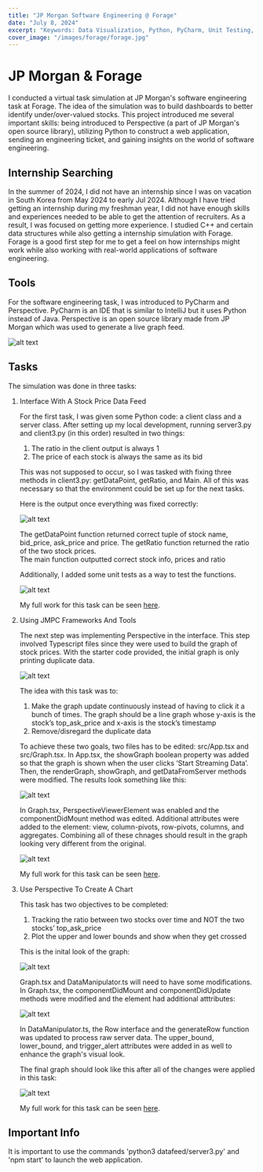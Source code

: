 ```yaml
---
title: "JP Morgan Software Engineering @ Forage"
date: "July 8, 2024"
excerpt: "Keywords: Data Visualization, Python, PyCharm, Unit Testing, Node.js, Stock Price Analysis"
cover_image: "/images/forage/forage.jpg"
---
```


# JP Morgan & Forage

I conducted a virtual task simulation at JP Morgan's software engineering task at Forage. The idea of the simulation was to build dashboards to better identify under/over-valued stocks. This project introduced me several important skills: being introduced to Perspective (a part of JP Morgan's open source library), utilizing Python to construct a web application, sending an engineering ticket, and gaining insights on the world of software engineering.

## Internship Searching

In the summer of 2024, I did not have an internship since I was on vacation in South Korea from May 2024 to early Jul 2024. Although I have tried getting an internship during my freshman year, I did not have enough skills and experiences needed to be able to get the attention of recruiters. As a result, I was focused on getting more experience. I studied C++ and certain data structures while also getting a internship simulation with Forage. Forage is a good first step for me to get a feel on how internships might work while also working with real-world applications of software engineering.

## Tools

For the software engineering task, I was introduced to PyCharm and Perspective. PyCharm is an IDE that is similar to IntelliJ but it uses Python instead of Java. Perspective is an open source library made from JP Morgan which was used to generate a live graph feed.

![alt text](/images/forage/pycharm.jpg)

## Tasks

The simulation was done in three tasks:

1. Interface With A Stock Price Data Feed

   For the first task, I was given some Python code: a client class and a server class. After setting up my local development, running server3.py and client3.py (in this order) resulted in two things:

   1. The ratio in the client output is always 1
   2. The price of each stock is always the same as its bid

   This was not supposed to occur, so I was tasked with fixing three methods in client3.py: getDataPoint, getRatio, and Main. All of this was necessary so that the environment could be set up for the next tasks.

   Here is the output once everything was fixed correctly:

   ![alt text](/images/forage/task1.png)

   The getDataPoint function returned correct tuple of stock name, bid_price, ask_price and price. The getRatio function returned the ratio of the two stock prices.  
   The main function outputted correct stock info, prices and ratio

   Additionally, I added some unit tests as a way to test the functions.

   ![alt text](/images/forage/task1-unit-testing.png)

   My full work for this task can be seen <a href='https://github.com/LofiTea/forage-jpmc-swe-task-1'>here</a>.

2. Using JMPC Frameworks And Tools

   The next step was implementing Perspective in the interface. This step involved Typescript files since they were used to build the graph of stock prices. With the starter code provided, the initial graph is only printing duplicate data.

   ![alt text](/images/forage/task2-before.png)

   The idea with this task was to:

   1. Make the graph update continuously instead of having to click it a bunch of times. The graph should be a line graph whose y-axis is the stock’s top_ask_price and x-axis is the stock’s timestamp
   2. Remove/disregard the duplicate data

   To achieve these two goals, two files has to be edited: src/App.tsx and src/Graph.tsx. In App.tsx, the showGraph boolean property was added so that the graph is shown when the user clicks ‘Start Streaming Data’. Then, the renderGraph, showGraph, and getDataFromServer methods were modified. The results look something like this:

   ![alt text](/images/forage/task2-app-tsx-finish.png)

   In Graph.tsx, PerspectiveViewerElement was enabled and the componentDidMount method was edited. Additional attributes were added to the element: view, column-pivots, row-pivots, columns, and aggregates. Combining all of these chnages should result in the graph looking very different from the original.

   ![alt text](/images/forage/task2-after.png)

   My full work for this task can be seen <a href='https://github.com/LofiTea/forage-jpmc-swe-task-2'>here</a>.

3. Use Perspective To Create A Chart

   This task has two objectives to be completed:

   1. Tracking the ratio between two stocks over time and NOT the two stocks’ top_ask_price
   2. Plot the upper and lower bounds and show when they get crossed

   This is the inital look of the graph:

   ![alt text](/images/forage/task3-before.png)

   Graph.tsx and DataManipulator.ts will need to have some modifications. In Graph.tsx, the componentDidMount and componentDidUpdate methods were modified and the element had additional atttributes:

   ![alt text](/images/forage/task3-before-after.png)

   In DataManipulator.ts, the Row interface and the generateRow function was updated to process raw server data. The upper_bound, lower_bound, and trigger_alert attributes were added in as well to enhance the graph's visual look.

   The final graph should look like this after all of the changes were applied in this task:

   ![alt text](/images/forage/task3-after.png)

   My full work for this task can be seen <a href='https://github.com/LofiTea/forage-jpmc-swe-task-3'>here</a>.

## Important Info

It is important to use the commands 'python3 datafeed/server3.py' and 'npm start' to launch the web application.
